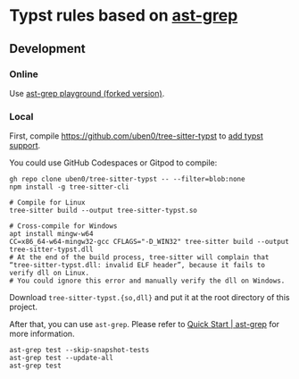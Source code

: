 # Typst rules based on [ast-grep](https://ast-grep.github.io)

## Development

### Online

Use [ast-grep playground (forked version)][playground].

[playground]: https://ydx-2147483647.github.io/ast-grep.github.io/playground.html#eyJtb2RlIjoiQ29uZmlnIiwibGFuZyI6InR5cHN0IiwicXVlcnkiOiIiLCJyZXdyaXRlIjoiIiwic3RyaWN0bmVzcyI6ImFzdCIsInNlbGVjdG9yIjoiIiwiY29uZmlnIjoiaWQ6IGNvbnRleHRcbmxhbmd1YWdlOiB0eXBzdFxuc2V2ZXJpdHk6IHdhcm5pbmdcbnJ1bGU6XG4gIGtpbmQ6IGNvbnRleHRcbiIsInNvdXJjZSI6IiNjb250ZXh0IGNvdW50ZXIoaGVhZGluZykuZGlzcGxheSgpXG4ifQ==

### Local

First, compile https://github.com/uben0/tree-sitter-typst to [add typst support](https://ast-grep.github.io/advanced/custom-language.html).

You could use GitHub Codespaces or Gitpod to compile:

```shell
gh repo clone uben0/tree-sitter-typst -- --filter=blob:none
npm install -g tree-sitter-cli

# Compile for Linux
tree-sitter build --output tree-sitter-typst.so

# Cross-compile for Windows
apt install mingw-w64
CC=x86_64-w64-mingw32-gcc CFLAGS="-D_WIN32" tree-sitter build --output tree-sitter-typst.dll
# At the end of the build process, tree-sitter will complain that “tree-sitter-typst.dll: invalid ELF header”, because it fails to verify dll on Linux.
# You could ignore this error and manually verify the dll on Windows.
```

Download `tree-sitter-typst.{so,dll}` and put it at the root directory of this project.

After that, you can use `ast-grep`. Please refer to [Quick Start | ast-grep](https://ast-grep.github.io/guide/quick-start.html) for more information.

```shell
ast-grep test --skip-snapshot-tests
ast-grep test --update-all
ast-grep test
```
